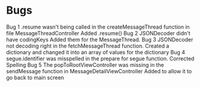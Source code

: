 #  Bugs
Bug 1
    .resume wasn't being called in the createMessageThread function in file MessageThreadController
        Added .resume()
Bug 2
    JSONDecoder didn't have codingKeys
        Added them for the MessageThread.
Bug 3
    JSONDecoder not decoding right in the fetchMessageThread function.
        Created a dictionary and changed it into an array of values for the dictionary
Bug 4
    segue.identifier was misspelled in the prepare for segue function.
        Corrected Spelling
Bug 5
    The popToRootViewController was missing in the sendMessage function in MessageDetailViewController
        Added to allow it to go back to main screen
